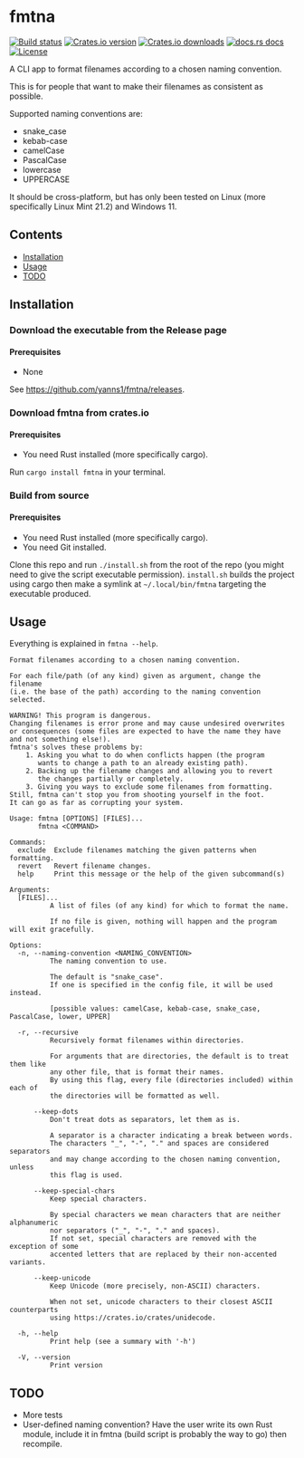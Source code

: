 # fmtna

[![Build status](https://img.shields.io/github/actions/workflow/status/yanns1/fmtna/build_and_test.yml?style=flat-square)](https://github.com/yanns1/fmtna/actions/workflows/build_and_test.yml?query=branch%3Amain)
[![Crates.io version](https://img.shields.io/crates/v/fmtna?style=flat-square&color=orange)](https://crates.io/crates/fmtna)
[![Crates.io downloads](https://img.shields.io/crates/d/fmtna?style=flat-square)](https://crates.io/crates/fmtna)
[![docs.rs docs](https://img.shields.io/badge/docs-latest-blue?style=flat-square)](https://docs.rs/fmtna)
[![License](https://img.shields.io/badge/license-GPL%203.0-blue?style=flat-square)](https://github.com/yanns1/fmtna/blob/main/LICENSE)

A CLI app to format filenames according to a chosen naming convention.

This is for people that want to make their filenames as consistent as possible.

Supported naming conventions are:

- snake_case
- kebab-case
- camelCase
- PascalCase
- lowercase
- UPPERCASE

It should be cross-platform, but has only been tested on Linux (more specifically Linux Mint 21.2) and Windows 11.

## Contents

- [Installation](#installation)
- [Usage](#usage)
- [TODO](#todo)

## Installation

### Download the executable from the Release page

#### Prerequisites

- None

See https://github.com/yanns1/fmtna/releases.

### Download fmtna from crates.io

#### Prerequisites

- You need Rust installed (more specifically cargo).

Run `cargo install fmtna` in your terminal.

### Build from source

#### Prerequisites

- You need Rust installed (more specifically cargo).
- You need Git installed.

Clone this repo and run `./install.sh` from the root of the repo (you might need to give the script executable permission).
`install.sh` builds the project using cargo then make a symlink at `~/.local/bin/fmtna` targeting the executable produced.

## Usage

Everything is explained in `fmtna --help`.

```text
Format filenames according to a chosen naming convention.

For each file/path (of any kind) given as argument, change the filename
(i.e. the base of the path) according to the naming convention selected.

WARNING! This program is dangerous.
Changing filenames is error prone and may cause undesired overwrites
or consequences (some files are expected to have the name they have
and not something else!).
fmtna's solves these problems by:
    1. Asking you what to do when conflicts happen (the program
       wants to change a path to an already existing path).
    2. Backing up the filename changes and allowing you to revert
       the changes partially or completely.
    3. Giving you ways to exclude some filenames from formatting.
Still, fmtna can't stop you from shooting yourself in the foot.
It can go as far as corrupting your system.

Usage: fmtna [OPTIONS] [FILES]...
       fmtna <COMMAND>

Commands:
  exclude  Exclude filenames matching the given patterns when formatting.
  revert   Revert filename changes.
  help     Print this message or the help of the given subcommand(s)

Arguments:
  [FILES]...
          A list of files (of any kind) for which to format the name.
          
          If no file is given, nothing will happen and the program will exit gracefully.

Options:
  -n, --naming-convention <NAMING_CONVENTION>
          The naming convention to use.
          
          The default is "snake_case".
          If one is specified in the config file, it will be used instead.
          
          [possible values: camelCase, kebab-case, snake_case, PascalCase, lower, UPPER]

  -r, --recursive
          Recursively format filenames within directories.
          
          For arguments that are directories, the default is to treat them like
          any other file, that is format their names.
          By using this flag, every file (directories included) within each of
          the directories will be formatted as well.

      --keep-dots
          Don't treat dots as separators, let them as is.
          
          A separator is a character indicating a break between words.
          The characters "_", "-", "." and spaces are considered separators
          and may change according to the chosen naming convention, unless
          this flag is used.

      --keep-special-chars
          Keep special characters.
          
          By special characters we mean characters that are neither alphanumeric
          nor separators ("_", "-", "." and spaces).
          If not set, special characters are removed with the exception of some
          accented letters that are replaced by their non-accented variants.

      --keep-unicode
          Keep Unicode (more precisely, non-ASCII) characters.
          
          When not set, unicode characters to their closest ASCII counterparts
          using https://crates.io/crates/unidecode.

  -h, --help
          Print help (see a summary with '-h')

  -V, --version
          Print version
```

## TODO

- More tests
- User-defined naming convention?
  Have the user write its own Rust module, include it in fmtna (build script is probably the way to go) then recompile.
